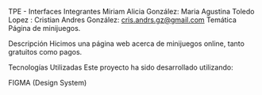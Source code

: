 TPE - Interfaces
Integrantes
Miriam Alicia González: 
Maria Agustina Toledo Lopez :
Cristian Andres González: cris.andrs.gz@gmail.com
Temática
Página de minijuegos.

Descripción
Hicimos una página web acerca de minijuegos online, tanto gratuitos como pagos.

Tecnologías Utilizadas
Este proyecto ha sido desarrollado utilizando:

FIGMA (Design System)
